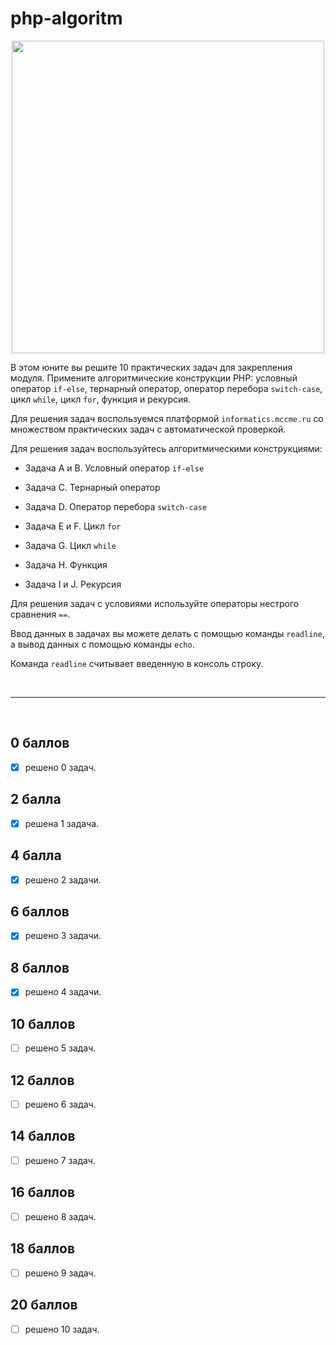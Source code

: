 # php-algoritm

<div style="text-align:center;">
    <img src="https://lms.skillfactory.ru/assets/courseware/v1/4d1d7cd39f7c3c1be9784174e0b27d98/asset-v1:SkillFactory+PHP-2.0+2020+type@asset+block/PHP_16_cover8.svg" style="width: 500px;">
</div>

В этом юните вы решите 10 практических задач для закрепления модуля. Примените алгоритмические конструкции PHP: условный оператор `if-else`, тернарный оператор, оператор перебора `switch-case`, цикл `while`, цикл `for`, функция и рекурсия.

Для решения задач воспользуемся платформой `informatics.mccme.ru` со множеством практических задач с автоматической проверкой.

Для решения задач воспользуйтесь алгоритмическими конструкциями:

- Задача A и B. Условный оператор `if-else`

- Задача C. Тернарный оператор

- Задача D. Оператор перебора `switch-case`

- Задача E и F. Цикл `for`

- Задача G. Цикл `while`

- Задача H. Функция

- Задача I и J. Рекурсия

Для решения задач с условиями используйте операторы нестрого сравнения `==`.

Ввод данных в задачах вы можете делать с помощью команды `readline`, а вывод данных с помощью команды `echo`.

Команда `readline` считывает введенную в консоль строку.

<br>
<hr>
<br>

## 0 баллов

- [x] решено 0 задач.

## 2 балла

- [x] решена 1 задача.

## 4 балла

- [x] решено 2 задачи.

## 6 баллов

- [x] решено 3 задачи.

## 8 баллов

- [x] решено 4 задачи.

## 10 баллов

- [ ] решено 5 задач.

## 12 баллов

- [ ] решено 6 задач.

## 14 баллов

- [ ] решено 7 задач.

## 16 баллов

- [ ] решено 8 задач.

## 18 баллов

- [ ] решено 9 задач.

## 20 баллов

- [ ] решено 10 задач.